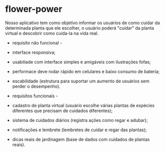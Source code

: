 # flower-power

Nosso aplicativo tem como objetivo informar os usuários de como cuidar da determinada planta que ele escolher, o usuário poderá "cuidar" da planta virtual e descobrir como cuida-la na vida real.

- requisito não funcional -

- interface responsiva;
- usabiliade com interface simples e amigáveis com ilustrações fofas;
- performace deve rodar rápido em celulares e baixo consumo de bateria;
- escabilidade (estrutura para suportar um aumento de usuários sem perder o desempenho).

- requisitos funcionais -

-  cadastro de planta virtual (usuário escolhe várias plantas de espécies diferentes que precisam de cuidados diferentes);
-  sistema de cuidados diários (registra ações como regar e adubar);
-  notificações e lembrete (lembretes de cuidar e regar das plantas);
-  dicas reais de jardinagem (base de dados com cuidados de plantas reais).
